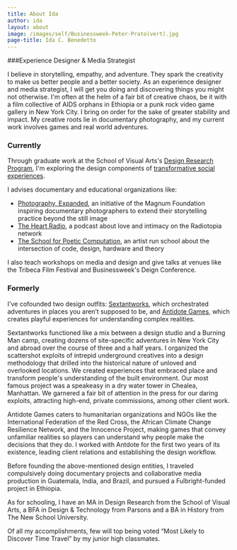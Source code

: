 ```yaml
---
title: About Ida
author: ida
layout: about
image: /images/self/Businessweek-Peter-Prato(vert).jpg
page-title: Ida C. Benedetto
---
```


###Experience Designer & Media Strategist

I believe in storytelling, empathy, and adventure. They spark the creativity to make us better people and a better society. As an experience designer and media strategist, I will get you doing and discovering things you might not otherwise. I'm often at the helm of a fair bit of creative chaos, be it with a film collective of AIDS orphans in Ethiopia or a punk rock video game gallery in New York City. I bring on order for the sake of greater stability and impact. My creative roots lie in documentary photography, and my current work involves games and real world adventures. 

<h3 class="subheader">Currently</h3>

Through graduate work at the School of Visual Arts's <a href="http://designresearch.sva.edu/program/" target="_blank">Design Research Program</a>, I'm exploring the design components of [transformative social experiences](/2016/04/sex-death-survival/).

I advises documentary and educational organizations like:

* <a href="http://magnumfoundation.org/photoex/" target="_blank">Photography, Expanded</a>, an initiative of the Magnum Foundation inspiring documentary photographers to extend their storytelling practice beyond the still image
* <a href="http://theheartradio.org/" target="_blank">The Heart Radio</a>, a podcast about love and intimacy on the Radiotopia network
* <a title="School For Poetic Computation" href="http://sfpc.io/" target="_blank">The School for Poetic Computation</a>, an artist run school about the intersection of code, design, hardware and theory

I also teach workshops on media and design and give talks at venues like the Tribeca Film Festival and Businessweek's Deign Conference. 

<h3 class="subheader">Formerly</h3>

I've co­founded two design outfits: [Sextantworks](http://sextantworks.com/), which orchestrated adventures in places you aren’t supposed to be, and [Antidote Games](http://playistheantidote.com/), which creates playful experiences for understanding complex realities. 

Sextantworks functioned like a mix between a design studio and a Burning Man camp, creating dozens of site-specific adventures in New York City and abroad over the course of three and a half years. I organized the scattershot exploits of intrepid underground creatives into a design methodology that drilled into the historical nature of unloved and overlooked locations. We created experiences that embraced place and transform people's understanding of the built environment. Our most famous project was a speakeasy in a dry water tower in Chealea, Manhattan. We garnered a fair bit of attention in the press for our daring exploits, attracting high-end, private commissions, among other client work. 

Antidote Games caters to humanitarian organizations and NGOs like the International Federation of the Red Cross, the African Climate Change Resilience Network, and the Innocence Project, making games that convey unfamiliar realities so players can understand why people make the decisions that they do. I worked with Antdote for the first two years of its existence, leading client relations and establishing the design workflow. 

Before founding the above-mentioned design entities, I traveled compulsively doing documentary projects and collaborative media production in Guatemala, India, and Brazil, and pursued a Fulbright-funded project in Ethiopia. 

As for schooling, I have an MA in Design Research from the School of Visual Arts, a BFA in Design & Technology from Parsons and a BA in History from The New School University.

Of all my accomplishments, few will top being voted &#8220;Most Likely to Discover Time Travel&#8221; by my junior high classmates.
